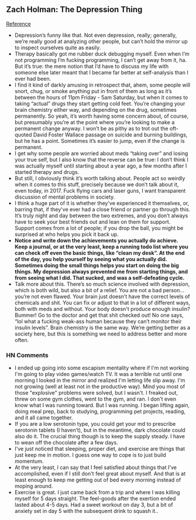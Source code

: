 ## Zach Holman: The Depression Thing
[Reference](https://zachholman.com/posts/the-depression-thing)

- Depression’s funny like that. Not even depression, really; generally, we’re really good at analyzing other people, but can’t hold the mirror up to inspect ourselves quite as easily.
- Therapy basically got me rubber duck debugging myself. Even when I’m not programming I’m fucking programming, I can’t get away from it, ha. But it’s true: the mere notion that I’d have to discuss my life with someone else later meant that I became far better at self-analysis than I ever had been.
-  I find it kind of darkly amusing in retrospect that, ahem, some people will snort, chug, or smoke anything put in front of them as long as it’s between the hours of 11pm Friday - 5am Saturday, but when it comes to taking “actual” drugs they start getting cold feet. You’re changing your brain chemistry either way, and depending on the drug, sometimes permanently. So yeah, it’s worth having some concern about, of course, but presumably you’re at the point where you’re looking to make a permanent change anyway. I won’t be as pithy as to trot out the oft-quoted David Foster Wallace passage on suicide and burning buildings, but he has a point. Sometimes it’s easier to jump, even if the change is permanent.
- I get why some people are worried about meds “taking over” and losing your true self, but I also know that the reverse can be true: I don’t think I was actually myself until starting about a year ago, a few months after I started therapy and drugs.
- But still, I obviously think it’s worth talking about. People act so weirdly when it comes to this stuff, precisely because we don’t talk about it, even today, in 2017. Fuck flying cars and laser guns, I want transparent discussion of mental problems in society.
- I think a huge part of it is whether they've experienced it themselves, or, barring that, if they've ever had a close friend or partner go through this. It’s truly night and day between the two extremes, and you don’t always have to seek your best friends out and lean on them for support. Support comes from a lot of people; if you drop the ball, you might be surprised at who helps you pick it back up.
- **Notice and write down the achievements you actually do achieve. Keep a journal, or at the very least, keep a running todo list where you can check off even the basic things, like “clean my desk”. At the end of the day, you help yourself by seeing what you actually did. Sometimes doing the small things helps you start on doing the big things. My depression always prevented me from starting things, and from seeing what I did. That sucked, and was a self-defeating cycle.**
- Talk more about this. There’s so much science involved with depression, which is both wild, but also a bit of a relief. You are not a bad person… you’re not even flawed. Your brain just doesn't have the correct levels of chemicals and shit. You can fix or adjust to that in a lot of different ways, both with meds and without. Your body doesn't produce enough insulin? Bummer! Go to the doctor and get that shit checked out! No one says, “lol what a fucking weak-ass human because they can’t monitor their insulin levels”. Brain chemistry is the same way. We’re getting better as a society here, but this is something we need to address better and more often.

### HN Comments

- I ended up going into some escapism mentality where if I'm not working I'm going to play video games/watch TV. It was a terrible rut until one morning I looked in the mirror and realized I'm letting life slip away. I'm not growing (well at least not in the productive way). Mind you most of those "explosive" problems were solved, but I wasn't. I freaked out, threw on some gym clothes, went to the gym, and ran. I don't even know what I was running toward. But I was running. I began lifting again, doing meal prep, back to studying, programming pet projects, reading, and it all came together.
- If you are a low serotonin type, you could get your md to prescribe serotonin tablets (I haven’t), but in the meantime, dark chocolate could also do it. The crucial thing though is to keep the supply steady. I have to wean off the chocolate after a few days.
- I've just noticed that sleeping, proper diet, and exercise are things that just keep me in motion. I guess one way to cope is to just build momentum.
- At the very least, I can say that I feel satisfied about things that I've accomplished, even if I still don't feel great about myself. And that is at least enough to keep me getting out of bed every morning instead of moping around.
- Exercise is great. I just came back from a trip and where I was killing myself for 5 days straight. The feel-goods after the exertion ended lasted about 4-5 days. Had a sweet workout on day 3, but a bit of anxiety set in day 5 with the subsequent drink to squash it..
